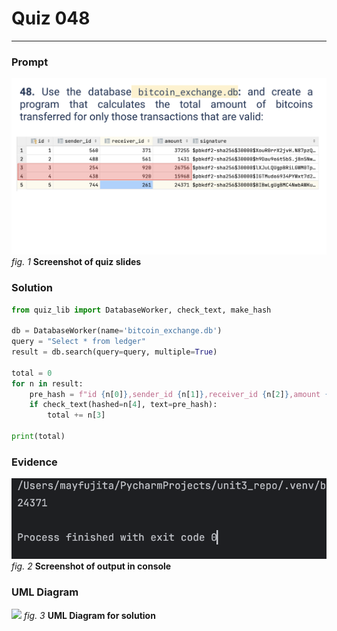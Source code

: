 # Quiz 048
<hr>

### Prompt
![](images/quiz_048_slide.png)
*fig. 1* **Screenshot of quiz slides**

### Solution
```.py
from quiz_lib import DatabaseWorker, check_text, make_hash

db = DatabaseWorker(name='bitcoin_exchange.db')
query = "Select * from ledger"
result = db.search(query=query, multiple=True)

total = 0
for n in result:
    pre_hash = f"id {n[0]},sender_id {n[1]},receiver_id {n[2]},amount {n[3]}"
    if check_text(hashed=n[4], text=pre_hash):
        total += n[3]

print(total)
```

### Evidence
![](images/quiz_048_evidence.png)
*fig. 2* **Screenshot of output in console**

### UML Diagram
![](images/quiz_001_bool.jpeg)
*fig. 3* **UML Diagram for solution**